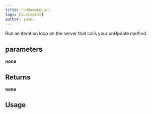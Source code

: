 ```yaml
---
title: runGameLoop()
tags: [customize]
author: jason
---
```

Run an iteration loop on the server that calls your onUpdate method.
## parameters
**none**
## Returns
**none**
## Usage

